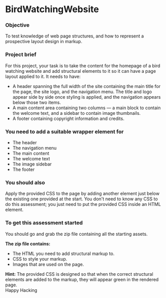 # BirdWatchingWebsite

### Objective	

To test knowledge of web page structures, and how to represent a prospective layout design in markup.

### Project brief

For this project, your task is to take the content for the homepage of a bird watching website and add structural elements to it so it can have a page layout applied to it. It needs to have:

* A header spanning the full width of the site containing the main title for the page, the site logo, and the navigation menu. The title and logo appear side by side once styling is applied, and the navigation appears below those two items.
* A main content area containing two columns — a main block to contain the welcome text, and a sidebar to contain image thumbnails.
* A footer containing copyright information and credits.

### You need to add a suitable wrapper element for

* The header
* The navigation menu
* The main content
* The welcome text
* The image sidebar
* The footer

### You should also

Apply the provided CSS to the page by adding another <link> element just below the existing one provided at the start.
You don't need to know any CSS to do this assessment; you just need to put the provided CSS inside an HTML element.

### To get this assessment started 
You should go and grab the zip file containing all the starting assets.

**The zip file contains:**

* The HTML you need to add structural markup to.
* CSS to style your markup.
* Images that are used on the page.

**Hint:** The provided CSS is designed so that when the correct structural elements are added to the markup, they will appear green in the rendered page.
<br>
Happy Hacking
